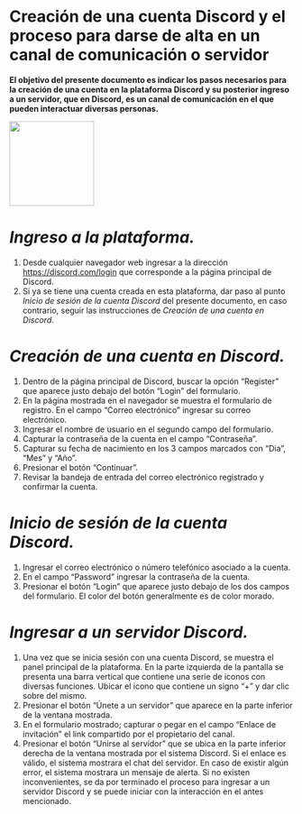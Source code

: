 # Creación de una cuenta Discord y el proceso para darse de alta en un canal de comunicación o servidor

**El objetivo del presente documento es indicar los pasos necesarios para la creación de una cuenta en la plataforma Discord y su posterior ingreso a un servidor, que en Discord, es un canal de comunicación en el que pueden interactuar diversas personas.**

<img src="https://user-images.githubusercontent.com/132395579/235975124-912f9d0e-9825-46e9-a25b-0e187e68fb2f.jpg" width="150px" />


# ***Ingreso a la plataforma.***
1. Desde cualquier navegador web ingresar a la dirección https://discord.com/login que corresponde a la página principal de Discord.
1. Si ya se tiene una cuenta creada en esta plataforma, dar paso al punto *Inicio de sesión de la cuenta Discord* del presente documento, en caso contrario, seguir las instrucciones de *Creación de una cuenta en Discord*.

# ***Creación de una cuenta en Discord.***
1. Dentro de la página principal de Discord, buscar la opción “Register” que aparece justo debajo del botón “Login” del formulario.
1. En la página mostrada en el navegador se muestra el formulario de registro. En el campo “Correo electrónico” ingresar su correo electrónico.
1. Ingresar el nombre de usuario en el segundo campo del formulario.
1. Capturar la contraseña de la cuenta en el campo “Contraseña”.
1. Capturar su fecha de nacimiento en los 3 campos marcados con “Dia”, “Mes” y “Año”.
1. Presionar el botón “Continuar”.
1. Revisar la bandeja de entrada del correo electrónico registrado y confirmar la cuenta.

# ***Inicio de sesión de la cuenta Discord.***
1. Ingresar el correo electrónico o número telefónico asociado a la cuenta.
1. En el campo “Password” ingresar la contraseña de la cuenta.
1.  Presionar el botón “Login” que aparece justo debajo de los dos campos del formulario. El color del botón generalmente es de color morado.

# ***Ingresar a un servidor Discord.***
1. Una vez que se inicia sesión con una cuenta Discord, se muestra el panel principal de la plataforma. En la parte izquierda de la pantalla se presenta una barra vertical que contiene una serie de iconos con diversas funciones. Ubicar el icono que contiene un signo “+” y dar clic sobre del mismo.
1. Presionar el botón “Únete a un servidor” que aparece en la parte inferior de la ventana mostrada.
1. En el formulario mostrado; capturar o pegar en el campo “Enlace de invitación” el link compartido por el propietario del canal.
1. Presionar el botón “Unirse al servidor” que se ubica en la parte inferior derecha de la ventana mostrada por el sistema Discord. Si el enlace es válido, el sistema mostrara el chat del servidor. En caso de existir algún error, el sistema mostrara un mensaje de alerta. Si no existen inconvenientes, se da por terminado el proceso para ingresar a un servidor Discord y se puede iniciar con la interacción en el antes mencionado.
